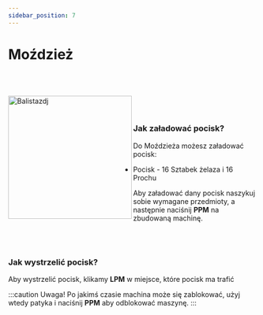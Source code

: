 ```yaml
---
sidebar_position: 7
---
```

# Moździeż

<br></br>
<div class="box">
    <img 
    src={require('./img/mozdziez.png').default}
    align="left"
    alt="Balistazdj"
    width="250"
    />
</div>



<br></br>

### Jak załadować pocisk?
Do Moździeża możesz załadować pocisk:
- Pocisk - 16 Sztabek żelaza i 16 Prochu

Aby załadować dany pocisk naszykuj sobie wymagane przedmioty, a następnie naciśnij **PPM** na zbudowaną machinę.

<br></br>

### Jak wystrzelić pocisk?
Aby wystrzelić pocisk, klikamy **LPM** w miejsce, które pocisk ma trafić


:::caution Uwaga!
Po jakimś czasie machina może się zablokować, użyj wtedy patyka i naciśnij **PPM** aby odblokować maszynę.
:::
